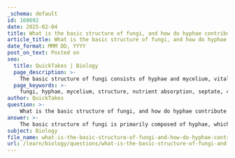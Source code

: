 ```yaml
---
_schema: default
id: 168692
date: 2025-02-04
title: What is the basic structure of fungi, and how do hyphae contribute to their growth?
article_title: What is the basic structure of fungi, and how do hyphae contribute to their growth?
date_format: MMM DD, YYYY
post_on_text: Posted on
seo:
  title: QuickTakes | Biology
  page_description: >-
    The basic structure of fungi consists of hyphae and mycelium, vital for nutrient absorption and growth, facilitating their roles in ecological systems.
  page_keywords: >-
    fungi, hyphae, mycelium, structure, nutrient absorption, septate, coenocytic, chitin, vegetative hyphae, reproductive hyphae, ecological roles, decomposers, symbiotic relationships, mycorrhizae, growth, nutrient cycling
author: QuickTakes
question: >-
    What is the basic structure of fungi, and how do hyphae contribute to their growth?
answer: >-
    The basic structure of fungi is primarily composed of hyphae, which are slender filaments of cytoplasm and nuclei enclosed by a cell wall. These hyphae collectively form a network known as mycelium. Mycelium can permeate various environments, including soil, water, and living tissues, allowing fungi to thrive in diverse habitats.\n\n### Characteristics of Hyphae:\n- **Structure**: Hyphae can be classified as either septate or coenocytic. Septate hyphae have cross walls (septa) that divide the filament into individual cells, while coenocytic hyphae lack these divisions and are multinucleate. The cell walls of hyphae are made of chitin, which provides structural support similar to the exoskeletons of insects and crustaceans.\n  \n- **Function**: Hyphae play a crucial role in nutrient absorption. They secrete enzymes that facilitate the extracellular digestion of organic matter, breaking it down into simpler compounds that can be absorbed. This process is essential for fungi, which are classified as absorptive heterotrophs, meaning they obtain their energy from organic molecules produced by other organisms.\n\n### Types of Hyphae:\n1. **Vegetative Hyphae**: These are responsible for the growth and nutrient absorption of the fungus. They spread out in the substrate, increasing the surface area for absorption.\n  \n2. **Reproductive Hyphae**: These hyphae form specialized structures that produce spores, which are essential for the reproduction of fungi. Spores can be dispersed to new locations, allowing for the colonization of new substrates.\n\n### Contribution to Growth:\nHyphae contribute to the growth of fungi by expanding the mycelium, which can cover large areas and access a wide range of nutrients. The extensive network of hyphae allows fungi to efficiently decompose organic matter, which is vital for nutrient cycling in ecosystems. Additionally, some fungi form symbiotic relationships with plants through structures called mycorrhizae, enhancing nutrient exchange and supporting plant growth.\n\nIn summary, the basic structure of fungi, characterized by hyphae and mycelium, is integral to their growth and ecological roles as decomposers and symbionts.
subject: Biology
file_name: what-is-the-basic-structure-of-fungi-and-how-do-hyphae-contribute-to-their-growth.md
url: /learn/biology/questions/what-is-the-basic-structure-of-fungi-and-how-do-hyphae-contribute-to-their-growth
---
```


&nbsp;